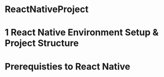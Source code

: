 # ReactNativeProject
# 1 React Native Environment Setup & Project Structure
# Prerequisties to React Native
